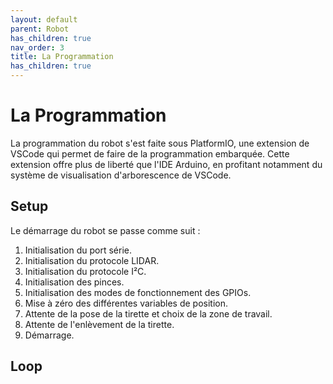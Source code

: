 ```yaml
---
layout: default
parent: Robot
has_children: true
nav_order: 3
title: La Programmation
has_children: true
---
```


# La Programmation

La programmation du robot s'est faite sous PlatformIO, une extension de VSCode qui permet de faire de la programmation embarquée. Cette extension offre plus de liberté que l'IDE Arduino, en profitant notamment du système de visualisation d'arborescence de VSCode.

## Setup

Le démarrage du robot se passe comme suit :

1. Initialisation du port série.
2. Initialisation du protocole LIDAR.
3. Initialisation du protocole I²C.
4. Initialisation des pinces.
5. Initialisation des modes de fonctionnement des GPIOs.
6. Mise à zéro des différentes variables de position.
7. Attente de la pose de la tirette et choix de la zone de travail.
8. Attente de l'enlèvement de la tirette.
9. Démarrage.

## Loop

